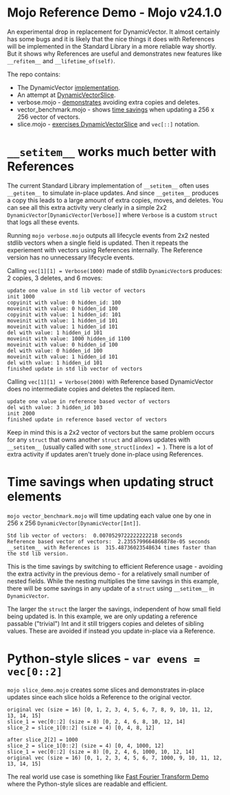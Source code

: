 # Mojo Reference Demo - Mojo v24.1.0

An experimental drop in replacement for DynamicVector. It almost certainly has some bugs and it is likely that the nice things it does with References will be implemented in the Standard Library in a more reliable way shortly. But it shows why References are useful and demonstrates new features like `__refitem__` and `__lifetime_of(self)`.

The repo contains:

- The DynamicVector [implementation](https://github.com/mikowals/dynamic_vector.mojo/blob/main/dynamic_vector.mojo#L4).
- An attempt at [DynamicVectorSlice](https://github.com/mikowals/dynamic_vector.mojo/blob/main/dynamic_vector.mojo#L98).
- verbose.mojo - [demonstrates](https://github.com/mikowals/dynamic_vector.mojo/tree/main?tab=readme-ov-file#__setitem__-works-much-better-with-references) avoiding extra copies and deletes.
- vector_benchmark.mojo - shows [time savings](https://github.com/mikowals/dynamic_vector.mojo/tree/main?tab=readme-ov-file#time-savings-when-updating-struct-elements) when updating a 256 x 256 vector of vectors.
- slice.mojo - [exercises DynamicVectorSlice](https://github.com/mikowals/dynamic_vector.mojo/tree/main?tab=readme-ov-file#python-style-slices---var-evens--vec02) and `vec[::]` notation.

# `__setitem__` works much better with References

The current Standard Library implementation of `__setitem__` often uses `__getitem__` to simulate in-place updates. And since `__getitem__` produces a copy this leads to a large amount of extra copies, moves, and deletes. You can see all this extra activity very clearly in a simple 2x2 `DynamicVector[DynamicVector[Verbose]]` where `Verbose` is a custom `struct` that logs all these events.

Running `mojo verbose.mojo` outputs all lifecycle events from 2x2 nested stdlib vectors when a single field is updated. Then it repeats the experiement with vectors using References internally. The Reference version has no unnecessary lifecycle events.

Calling `vec[1][1] = Verbose(1000)` made of stdlib `DynamicVector`s produces: 2 copies, 3 deletes, and 6 moves:

```console
update one value in std lib vector of vectors
init 1000
copyinit with value: 0 hidden_id: 100
moveinit with value: 0 hidden_id 100
copyinit with value: 1 hidden_id: 101
moveinit with value: 1 hidden_id 101
moveinit with value: 1 hidden_id 101
del with value: 1 hidden_id 101
moveinit with value: 1000 hidden_id 1100
moveinit with value: 0 hidden_id 100
del with value: 0 hidden_id 100
moveinit with value: 1 hidden_id 101
del with value: 1 hidden_id 101
finished update in std lib vector of vectors
```

Calling `vec[1][1] = Verbose(2000)` with Reference based DynamicVector does no intermediate copies and deletes the replaced item.

```console
update one value in reference based vector of vectors
del with value: 3 hidden_id 103
init 2000
finished update in reference based vector of vectors
```

Keep in mind this is a 2x2 vector of vectors but the same problem occurs for any `struct` that owns another `struct` and allows updates with `__setitem__` (usually called with `some_struct[index] = `). There is a lot of extra activity if updates aren't truely done in-place using References.

# Time savings when updating struct elements

`mojo vector_benchmark.mojo` will time updating each value one by one in 256 x 256 `DynamicVector[DynamicVector[Int]]`.

```console
Std lib vector of vectors:  0.0070529722222222218 seconds
Reference based vector of vectors:  2.2355799664866878e-05 seconds
__setitem__ with References is  315.48736023548634 times faster than the std lib version.
```

This is the time savings by switching to efficient Reference usage - avoiding the extra activity in the previous demo - for a relatively small number of nested fields. While the nesting multiplies the time savings in this example, there will be some savings in any update of a `struct` using `__setitem__` in `DynamicVector`.

The larger the `struct` the larger the savings, independent of how small field being updated is. In this example, we are only updating a reference passable ("trivial") Int and it still triggers copies and deletes of sibling values. These are avoided if instead you update in-place via a Reference.

# Python-style slices - `var evens = vec[0::2]`

`mojo slice_demo.mojo` creates some slices and demonstrates in-place updates since each slice holds a Reference to the original vector.

```console
original vec (size = 16) [0, 1, 2, 3, 4, 5, 6, 7, 8, 9, 10, 11, 12, 13, 14, 15]
slice_1 = vec[0::2] (size = 8) [0, 2, 4, 6, 8, 10, 12, 14]
slice_2 = slice_1[0::2] (size = 4) [0, 4, 8, 12]

after slice_2[2] = 1000
slice_2 = slice_1[0::2] (size = 4) [0, 4, 1000, 12]
slice_1 = vec[0::2] (size = 8) [0, 2, 4, 6, 1000, 10, 12, 14]
original vec (size = 16) [0, 1, 2, 3, 4, 5, 6, 7, 1000, 9, 10, 11, 12, 13, 14, 15]
```

The real world use case is something like [Fast Fourier Transform Demo](https://github.com/duckki/field-fft-mojo/blob/main/python/fft-python.py#L15) where the Python-style slices are readable and efficient.
